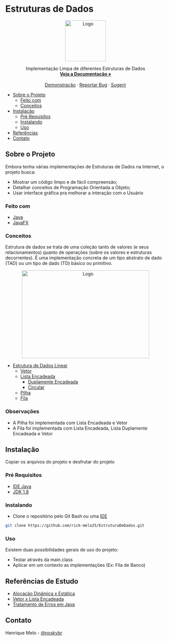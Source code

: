 # Estruturas de Dados

<!-- HEADER -->
<p align="center">
  <a href="https://github.com/rick-melo25/EstruturaDeDados">
    <img src="https://icons555.com/images/icons-black/image_icon_database_5_pic_512x512.png" alt="Logo" width="128" height="128">
  </a>
  
  <p align="center">
    Implementação Limpa de diferentes Estruturas de Dados
    <br />
    <a href="https://github.com/rick-melo25/EstruturaDeDados"><strong>Veja a Documentação »</strong></a>
    <br /><br />
    <a href="https://github.com/rick-melo25/EstruturaDeDados">Demonstração</a> ·
    <a href="https://github.com/rick-melo25/EstruturaDeDados">Reportar Bug</a> ·
    <a href="https://github.com/rick-melo25/EstruturaDeDados">Sugerir</a>
  </p>
</p>

<!-- SUMÁRIO -->

* [Sobre o Projeto](#sobre-o-projeto)
  * [Feito com](#feito-com)
  * [Conceitos](#conceitos)
* [Instalação](#começando)
  * [Pré Requisitos](#pre-requisitos)
  * [Instalando](#instalando)
  * [Uso](#uso)
* [Referências](#referencias-de-estudo)
* [Contato](#contato)


<!-- SOBRE O PROJETO -->
## Sobre o Projeto
Embora tenha várias implementações de Estruturas de Dados na Internet, o projeto busca:
* Mostrar um código limpo e de fácil compreensão;
* Detalhar conceitos de Programação Orientada a Objeto;
* Usar interface gráfica pra melhorar a interação com o Usuário

### Feito com
* [Java]()
* [JavaFX]()

<!-- CONCEITOS -->
### Conceitos

Estrutura de dados se trata de uma coleção tanto de valores (e seus relacionamentos) quanto de operações (sobre os valores e estruturas decorrentes). É uma implementação concreta de um tipo abstrato de dado (TAD) ou um tipo de dado (TD) básico ou primitivo. 

<p align="center">
  <a href="https://github.com/rick-melo25/EstruturaDeDados">
    <img src="https://beginnersbook.com/wp-content/uploads/2018/10/DS_Classification.jpg" alt="Logo" width="400" height="275">
  </a>
</p>

* [Estrutura de Dados Linear]()
  * [Vetor]()
  * [Lista Encadeada]()
    * [Duplamente Encadeada]()
    * [Circular]()
  * [Pilha]()
  * [Fila]()

### Observações
* A Pilha foi implementada com Lista Encadeada e Vetor
* A Fila foi implementada com Lista Encadeada, Lista Duplamente Encadeada e Vetor

<!-- COMECANDO -->
## Instalação
Copiar os arquivos do projeto e desfrutar do projeto

### Pré Requisitos
* [IDE Java](https://www.treinaweb.com.br/blog/principais-ides-para-desenvolvimento-java/)
* [JDK 1.8](https://www.oracle.com/br/java/technologies/javase/javase-jdk8-downloads.html)

### Instalando
* Clone o repositório pelo Git Bash ou uma [IDE](https://www.redhat.com/pt-br/topics/middleware/what-is-ide)
```sh
git clone https://github.com/rick-melo25/EstruturaDeDados.git
```

### Uso
Existem duas possibilidades gerais de uso do projeto:
* Testar através da main.class
* Aplicar em um contexto as implementações (Ex: Fila de Banco)

<!-- REFERENCIAS --> 
## Referências de Estudo
* [Alocação Dinâmica x Estática]()
* [Vetor x Lista Encadeada]()
* [Tratamento de Erros em Java]()

<!-- CONTATO -->
## Contato
Henrique Melo - [@noskybr](https://twitter.com/noskybr)
